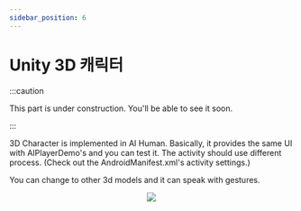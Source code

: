 ```yaml
---
sidebar_position: 6
---
```


# Unity 3D 캐릭터

:::caution

This part is under construction.
You'll be able to see it soon.

:::

3D Character is implemented in AI Human. Basically, it provides the same UI with AIPlayerDemo's and you can test it. The activity should use different process. (Check out the AndroidManifest.xml's activity settings.)

You can change to other 3d models and it can speak with gestures.

<p align="center">
<img src="/img/aihuman/android/Screenshot_20221107-120426_AIHumanSDKDemo.jpg" style={{zoom: "25%"}} />
</p>
